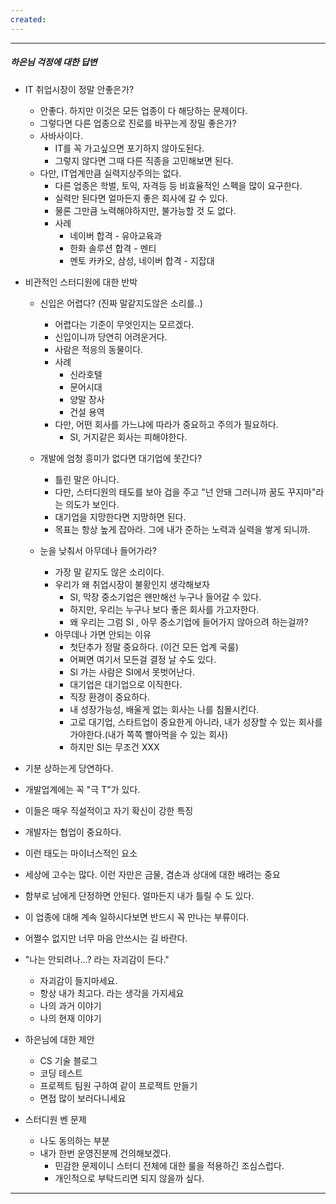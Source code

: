 ```yaml
---
created:
---
```

---

##### 하은님 걱정에 대한 답변
- IT 취업시장이 정말 안좋은가?
	- 안좋다. 하지만 이것은 모든 업종이 다 해당하는 문제이다.
	- 그렇다면 다른 업종으로 진로를 바꾸는게 장밀 좋은가?
	- 사바사이다. 
		- IT를 꼭 가고싶으면 포기하지 않아도된다.
		- 그렇지 않다면 그때 다른 직종을 고민해보면 된다.
	- 다만, IT업계만큼 실력지상주의는 없다.
		- 다른 업종은 학벌, 토익, 자격등 등 비효율적인 스펙을 많이 요구한다.
		- 실력만 된다면 얼마든지 좋은 회사에 갈 수 있다.
		- 물론 그만큼 노력해야하지만, 불가능할 것 도 없다.
		- 사례
			- 네이버 합격 - 유아교육과
			- 한화 솔루션 합격 - 멘티
			- 멘토 카카오, 삼성, 네이버 합격 - 지잡대
	
- 비관적인 스터디원에 대한 반박
	- 신입은 어렵다? (진짜 말같지도않은 소리를..)
		- 어렵다는 기준이 무엇인지는 모르겠다.
		- 신입이니까 당연히 어려운거다.
		- 사람은 적응의 동물이다.
		- 사례
			- 신라호텔
			- 문어시대
			- 양말 장사
			- 건설 용역
		- 다만, 어떤 회사를 가느냐에 따라가 중요하고 주의가 필요하다.
			- SI, 거지같은 회사는 피해야한다.
		
	-  개발에 엄청 흥미가 없다면 대기업에 못간다?
		- 틀린 말은 아니다.
		- 다만, 스터디원의 태도를 보아 겁을 주고 "넌 안돼 그러니까 꿈도 꾸지마"라는 의도가 보인다.
		- 대기업을 지망한다면 지망하면 된다.
		- 목표는 항상 높게 잡아라. 그에 내가 준하는 노력과 실력을 쌓게 되니까.
		
	- 눈을 낮춰서 아무데나 들어가라?
		- 가장 말 같지도 않은 소리이다.
		- 우리가 왜 취업시장이 불황인지 생각해보자
			- SI, 막장 중소기업은 왠만해선 누구나 들어갈 수 있다.
			- 하지만, 우리는 누구나 보다 좋은 회사를 가고자한다.
			- 왜 우리는 그럼 SI , 아무 중소기업에 들어가지 않아으려 하는걸까?
		- 아무데나 가면 안되는 이유 
			- 첫단추가 정말 중요하다. (이건 모든 업계 국룰)
			- 어쩌면 여기서 모든걸 결정 날 수도 있다.
			- SI 가는 사람은 SI에서 못벗어난다.
			- 대기업은 대기업으로 이직한다.
			- 직장 환경이 중요하다.
			- 내 성장가능성, 배울게 없는 회사는 나를 침몰시킨다.
			- 고로 대기업, 스타트업이 중요한게 아니라, 내가 성장할 수 있는 회사를 가야한다.(내가 쪽쪽 빨아먹을 수 있는 회사)
			- 하지만 SI는 무조건 XXX
	
- 기분 상하는게 당연하다.
- 개발업계에는 꼭 "극 T"가 있다.
- 이들은 매우 직설적이고 자기 확신이 강한 특징
- 개발자는 협업이 중요하다.
- 이런 태도는 마이너스적인 요소
- 세상에 고수는 많다. 이런 자만은 금물, 겸손과 상대에 대한 배려는 중요
- 함부로 남에게 단정하면 안된다. 얼마든지 내가 틀릴 수 도 있다.
- 이 업종에 대해 계속 일하시다보면 반드시 꼭 만나는 부류이다.
- 어쩔수 없지만 너무 마음 안쓰시는 길 바란다.
- "나는 안되려나...? 라는 자괴감이 든다."
	- 자괴감이 들지마세요.
	- 항상 내가 최고다. 라는 생각을 가지세요
	- 나의 과거 이야기
	- 나의 현재 이야기
	
- 하은님에 대한 제안
	- CS 기술 블로그
	- 코딩 테스트
	- 프로젝트 팀원 구하여 같이 프로젝트 만들기
	- 면접 많이 보러다니세요
	
- 스터디원 벤 문제
	- 나도 동의하는 부분
	- 내가 한번 운영진분께 건의해보겠다.
		- 민감한 문제이니 스터디 전체에 대한 룰을 적용하긴 조심스럽다.
		- 개인적으로 부탁드리면 되지 않을까 싶다.
  
---

